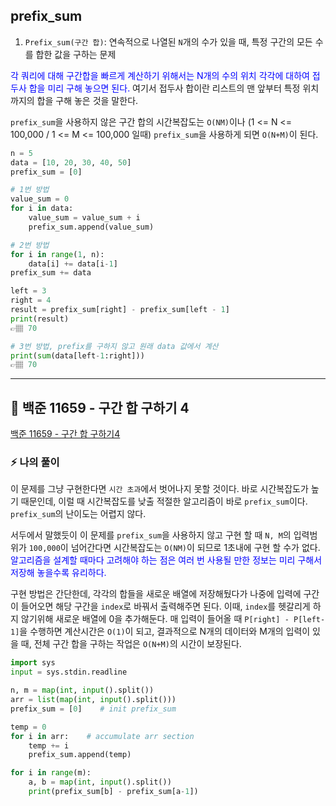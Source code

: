 ## prefix_sum

1. `Prefix_sum(구간 합)`: 연속적으로 나열된 `N`개의 수가 있을 때, 특정 구간의 모든 수를 합한 값을 구하는 문제

<span style='color:blue'>각 쿼리에 대해 구간합을 빠르게 계산하기 위해서는 N개의 수의 위치 각각에 대하여 접두사 합을 미리 구해 놓으면 된다.</span>
여기서 접두사 합이란 리스트의 맨 앞부터 특정 위치까지의 합을 구해 놓은 것을 말한다.

`prefix_sum`을 사용하지 않은 구간 합의 시간복잡도는 `O(NM)`이나 (1 <= N <= 100,000 / 1 <= M <= 100,000 일때) `prefix_sum`을 사용하게 되면 `O(N+M)`이 된다.

```python
n = 5
data = [10, 20, 30, 40, 50]
prefix_sum = [0]

# 1번 방법
value_sum = 0
for i in data:
    value_sum = value_sum + i
    prefix_sum.append(value_sum)

# 2번 방법
for i in range(1, n):
    data[i] += data[i-1]
prefix_sum += data

left = 3
right = 4
result = prefix_sum[right] - prefix_sum[left - 1]
print(result)
👉🏽 70

# 3번 방법, prefix를 구하지 않고 원래 data 값에서 계산
print(sum(data[left-1:right]))
👉🏽 70
```

---
## 📍 백준 11659 - 구간 합 구하기 4 
<a href='https://www.acmicpc.net/problem/11659'>백준 11659 - 구간 합 구하기4</a>

### ⚡️ 나의 풀이
이 문제를 그냥 구현한다면 `시간 초과`에서 벗어나지 못할 것이다. 바로 시간복잡도가 높기 때문인데, 이럴 때 시간복잡도를 낮출 적절한 알고리즘이 바로 `prefix_sum`이다. `prefix_sum`의 난이도는 어렵지 않다. 

서두에서 말했듯이 이 문제를 `prefix_sum`을 사용하지 않고 구현 할 때  `N, M`의 입력범위가 `100,000`이 넘어간다면 시간복잡도는 `O(NM)`이 되므로 1초내에 구현 할 수가 없다. <span style='color:blue'>알고리즘을 설계할 때마다 고려해야 하는 점은 여러 번 사용될 만한 정보는 미리 구해서 저장해 놓을수록 유리하다.</span> 

구현 방법은 간단한데, 각각의 합들을 새로운 배열에 저장해뒀다가 나중에 입력에 구간이 들어오면 해당 구간을 `index`로 바꿔서 출력해주면 된다. 이때, `index`를 헷갈리게 하지 않기위해 새로운 배열에 0을 추가해둔다. 매 입력이 들어올 때 `P[right] - P[left-1]`을 수행하면 계산시간은 `O(1)`이 되고, 결과적으로 N개의 데이터와 M개의 입력이 있을 때, 전체 구간 합을 구하는 작업은 `O(N+M)`의 시간이 보장된다.

```python
import sys
input = sys.stdin.readline

n, m = map(int, input().split())
arr = list(map(int, input().split()))
prefix_sum = [0]    # init prefix_sum    

temp = 0    
for i in arr:    # accumulate arr section 
    temp += i
    prefix_sum.append(temp)

for i in range(m):
    a, b = map(int, input().split())
    print(prefix_sum[b] - prefix_sum[a-1])
```
